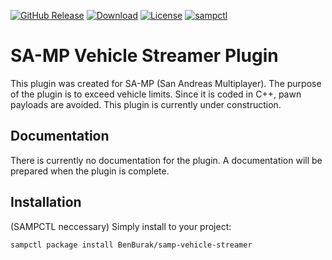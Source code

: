 [![GitHub Release](https://img.shields.io/github/release/BenBurak/samp-vehicle-streamer.svg)](https://github.com/BenBurak/samp-vehicle-streamer/releases/latest) [![Download](https://img.shields.io/github/downloads/BenBurak/samp-vehicle-streamer/total?color=blue)](https://github.com/BenBurak/samp-vehicle-streamer/releases/latest) [![License](https://img.shields.io/github/license/BenBurak/samp-vehicle-streamer?color=blue)](https://github.com/BenBurak/samp-vehicle-streamer) [![sampctl](https://img.shields.io/badge/sampctl-samp--vehicle--streamer-2f2f2f.svg?style=for-the-badge)](https://github.com/BenBurak/samp-vehicle-streamer)

# SA-MP Vehicle Streamer Plugin
This plugin was created for SA-MP (San Andreas Multiplayer). The purpose of the plugin is to exceed vehicle limits. Since it is coded in C++, pawn payloads are avoided. This plugin is currently under construction.

## Documentation

There is currently no documentation for the plugin. A documentation will be prepared when the plugin is complete.

## Installation

(SAMPCTL neccessary) Simply install to your project:

```bash
sampctl package install BenBurak/samp-vehicle-streamer
```